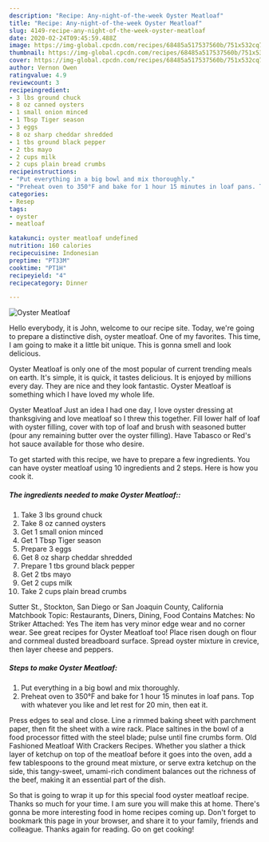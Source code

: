 ```yaml
---
description: "Recipe: Any-night-of-the-week Oyster Meatloaf"
title: "Recipe: Any-night-of-the-week Oyster Meatloaf"
slug: 4149-recipe-any-night-of-the-week-oyster-meatloaf
date: 2020-02-24T09:45:59.488Z
image: https://img-global.cpcdn.com/recipes/68485a517537560b/751x532cq70/oyster-meatloaf-recipe-main-photo.jpg
thumbnail: https://img-global.cpcdn.com/recipes/68485a517537560b/751x532cq70/oyster-meatloaf-recipe-main-photo.jpg
cover: https://img-global.cpcdn.com/recipes/68485a517537560b/751x532cq70/oyster-meatloaf-recipe-main-photo.jpg
author: Vernon Owen
ratingvalue: 4.9
reviewcount: 3
recipeingredient:
- 3 lbs ground chuck
- 8 oz canned oysters
- 1 small onion minced
- 1 Tbsp Tiger season
- 3 eggs
- 8 oz sharp cheddar shredded
- 1 tbs ground black pepper
- 2 tbs mayo
- 2 cups milk
- 2 cups plain bread crumbs
recipeinstructions:
- "Put everything in a big bowl and mix thoroughly."
- "Preheat oven to 350°F and bake for 1 hour 15 minutes in loaf pans. Top with whatever you like and let rest for 20 min, then eat it."
categories:
- Resep
tags:
- oyster
- meatloaf

katakunci: oyster meatloaf undefined
nutrition: 160 calories
recipecuisine: Indonesian
preptime: "PT33M"
cooktime: "PT1H"
recipeyield: "4"
recipecategory: Dinner

---
```



![Oyster Meatloaf](https://img-global.cpcdn.com/recipes/68485a517537560b/751x532cq70/oyster-meatloaf-recipe-main-photo.jpg)

Hello everybody, it is John, welcome to our recipe site. Today, we're going to prepare a distinctive dish, oyster meatloaf. One of my favorites. This time, I am going to make it a little bit unique. This is gonna smell and look delicious.

Oyster Meatloaf is only one of the most popular of current trending meals on earth. It's simple, it is quick, it tastes delicious. It is enjoyed by millions every day. They are nice and they look fantastic. Oyster Meatloaf is something which I have loved my whole life.

Oyster Meatloaf Just an idea I had one day, I love oyster dressing at thanksgiving and love meatloaf so I threw this together. Fill lower half of loaf with oyster filling, cover with top of loaf and brush with seasoned butter (pour any remaining butter over the oyster filling). Have Tabasco or Red&#39;s hot sauce available for those who desire.


To get started with this recipe, we have to prepare a few ingredients. You can have oyster meatloaf using 10 ingredients and 2 steps. Here is how you cook it.

##### The ingredients needed to make Oyster Meatloaf::

1. Take 3 lbs ground chuck
1. Take 8 oz canned oysters
1. Get 1 small onion minced
1. Get 1 Tbsp Tiger season
1. Prepare 3 eggs
1. Get 8 oz sharp cheddar shredded
1. Prepare 1 tbs ground black pepper
1. Get 2 tbs mayo
1. Get 2 cups milk
1. Take 2 cups plain bread crumbs


Sutter St., Stockton, San Diego or San Joaquin County, California Matchbook Topic: Restaurants, Diners, Dining, Food Contains Matches: No Striker Attached: Yes The item has very minor edge wear and no corner wear. See great recipes for Oyster Meatloaf too! Place risen dough on flour and cornmeal dusted breadboard surface. Spread oyster mixture in crevice, then layer cheese and peppers. 

##### Steps to make Oyster Meatloaf:

1. Put everything in a big bowl and mix thoroughly.
1. Preheat oven to 350°F and bake for 1 hour 15 minutes in loaf pans. Top with whatever you like and let rest for 20 min, then eat it.


Press edges to seal and close. Line a rimmed baking sheet with parchment paper, then fit the sheet with a wire rack. Place saltines in the bowl of a food processor fitted with the steel blade; pulse until fine crumbs form. Old Fashioned Meatloaf With Crackers Recipes. Whether you slather a thick layer of ketchup on top of the meatloaf before it goes into the oven, add a few tablespoons to the ground meat mixture, or serve extra ketchup on the side, this tangy-sweet, umami-rich condiment balances out the richness of the beef, making it an essential part of the dish. 

So that is going to wrap it up for this special food oyster meatloaf recipe. Thanks so much for your time. I am sure you will make this at home. There's gonna be more interesting food in home recipes coming up. Don't forget to bookmark this page in your browser, and share it to your family, friends and colleague. Thanks again for reading. Go on get cooking!

